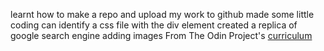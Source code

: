 learnt how to make a repo and upload my work to github
made some little coding
can identify a css file with the div element
created a replica of google search engine
adding images
From The Odin Project's [curriculum](http://www.theodinproject.com/courses/web-development-101/lessons/html-css)